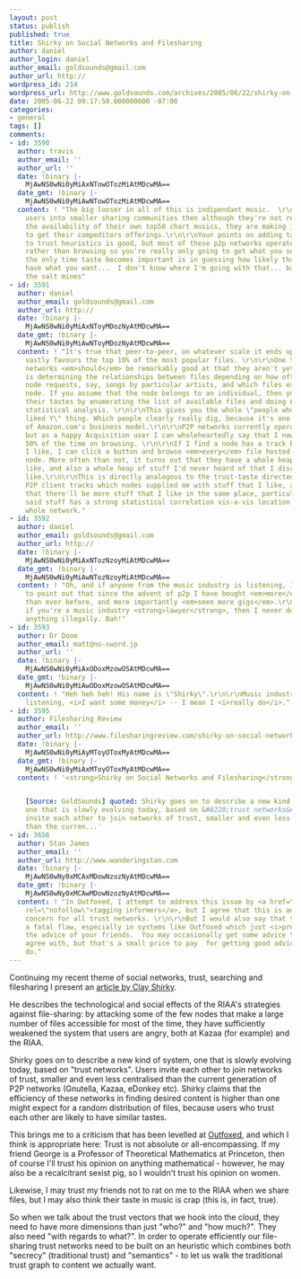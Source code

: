 ```yaml
---
layout: post
status: publish
published: true
title: Shirky on Social Networks and Filesharing
author: daniel
author_login: daniel
author_email: goldsounds@gmail.com
author_url: http://
wordpress_id: 214
wordpress_url: http://www.goldsounds.com/archives/2005/06/22/shirky-on-social-networks-and-filesharing/
date: 2005-06-22 09:17:50.000000000 -07:00
categories:
- general
tags: []
comments:
- id: 3590
  author: travis
  author_email: ''
  author_url: ''
  date: !binary |-
    MjAwNS0wNi0yMiAxNTowOTozMiAtMDcwMA==
  date_gmt: !binary |-
    MjAwNS0wNi0yMiAwNTowOTozMiAtMDcwMA==
  content: ! "The big looser in all of this is indipendant music.  \r\nIf RIAA forces
    users into smaller sharing communities then although they're not really stopping
    the availability of their own top50 chart musics, they are making it a lot harder
    to get their compeditors offerings.\r\n\r\nYour points on adding taste heuristics
    to trust heuristics is good, but most of these p2p networks operate on searches
    rather than browsing so you're really only going to get what you search for, so
    the only time taste becomes important is in guessing how likely that user is to
    have what you want...  I don't know where I'm going with that... bah, back to
    the salt mines"
- id: 3591
  author: daniel
  author_email: goldsounds@gmail.com
  author_url: http://
  date: !binary |-
    MjAwNS0wNi0yMiAxNToyMDozNyAtMDcwMA==
  date_gmt: !binary |-
    MjAwNS0wNi0yMiAwNToyMDozNyAtMDcwMA==
  content: ! "It's true that peer-to-peer, on whatever scale it ends up clustering,
    vastly favours the top 10% of the most popular files. \r\n\r\nOne thing that P2P
    networks <em>should</em> be remarkably good at that they aren't yet doing
    is determining the relationships between files depending on how often a particular
    node requests, say, songs by particular artists, and which files exist on that
    node. If you assume that the node belongs to an individual, then you can approximate
    their tastes by enumerating the list of available files and doing Amazon-style
    statistical analysis. \r\n\r\nThis gives you the whole \"people who liked X also
    liked Y\" thing. Which people clearly really dig, because it's one of the cornerstones
    of Amazon.com's business model.\r\n\r\nP2P networks currently operate on searches,
    but as a happy Acquisition user I can wholeheartedly say that I now also operate
    50% of the time on browsing. \r\n\r\nIf I find a node has a track by a band that
    I like, I can click a button and browse <em>every</em> file hosted on that
    node. More often than not, it turns out that they have a whole heap of stuff I
    like, and also a whole heap of stuff I'd never heard of that I discover that I
    like.\r\n\r\nThis is directly analogous to the trust-taste directed graph. The
    P2P client tracks which nodes supplied me with stuff that I like, and assumes
    that there'll be more stuff that I like in the same place, particularly where
    said stuff has a strong statistical correlation vis-a-vis location across the
    whole network."
- id: 3592
  author: daniel
  author_email: goldsounds@gmail.com
  author_url: http://
  date: !binary |-
    MjAwNS0wNi0yMiAxNTozNzoyMiAtMDcwMA==
  date_gmt: !binary |-
    MjAwNS0wNi0yMiAwNTozNzoyMiAtMDcwMA==
  content: ! "Oh, and if anyone from the music industry is listening, I would like
    to point out that since the advent of p2p I have bought <em>more</em> CDs
    than ever before, and more importantly <em>seen more gigs</em>.\r\n\r\nAnd
    if you're a music industry <strong>lawyer</strong>, then I never downloaded
    anything illegally. Bah!"
- id: 3593
  author: Dr Doom
  author_email: matt@no-sword.jp
  author_url: ''
  date: !binary |-
    MjAwNS0wNi0yMiAxODoxMzowOSAtMDcwMA==
  date_gmt: !binary |-
    MjAwNS0wNi0yMiAwODoxMzowOSAtMDcwMA==
  content: ! "Heh heh heh! His name is \"Shirky\".\r\n\r\nMusic industry, if you're
    listening, <i>I want some money</i> -- I mean I <i>really do</i>."
- id: 3595
  author: Filesharing Review
  author_email: ''
  author_url: http://www.filesharingreview.com/shirky-on-social-networks-and-filesharing-archive.html
  date: !binary |-
    MjAwNS0wNi0yMiAyMToyOToxMyAtMDcwMA==
  date_gmt: !binary |-
    MjAwNS0wNi0yMiAxMToyOToxMyAtMDcwMA==
  content: ! '<strong>Shirky on Social Networks and Filesharing</strong>


    [Source: GoldSounds] quoted: Shirky goes on to describe a new kind of system,
    one that is slowly evolving today, based on &#8220;trust networks&#8221;. Users
    invite each other to join networks of trust, smaller and even less centralised
    than the curren...'
- id: 3656
  author: Stan James
  author_email: ''
  author_url: http://www.wanderingstan.com
  date: !binary |-
    MjAwNS0wNy0xMCAxMDowNzozNyAtMDcwMA==
  date_gmt: !binary |-
    MjAwNS0wNy0xMCAwMDowNzozNyAtMDcwMA==
  content: ! "In Outfoxed, I attempt to address this issue by <a href=\"http://getoutfoxed.com/node/96\"
    rel=\"nofollow\">tagging informers</a>, but I agree that this is an area of
    concern for all trust networks. \r\n\r\nBut I would also say that this is not
    a fatal flaw, especially in systems like Outfoxed which just <i>presents</i>
    the advice of your friends.  You may occasionally get some advice that you don't
    agree with, but that's a small price to pay  for getting good advice when you
    do."
---
```

Continuing my recent theme of social networks, trust, searching and filesharing I present an <a href="http://www.shirky.com/writings/file-sharing_social.html">article by Clay Shirky</a>.

He describes the technological and social effects of the RIAA's strategies against file-sharing: by attacking some of the few nodes that make a large number of files accessible for most of the time, they have sufficiently weakened the system that users are angry, both at Kazaa (for example) and the RIAA.

Shirky goes on to describe a new kind of system, one that is slowly evolving today, based on "trust networks". Users invite each other to join networks of trust, smaller and even less centralised than the current generation of P2P networks (Gnutella, Kazaa, eDonkey etc). Shirky claims that the efficiency of these networks in finding desired content is higher than one might expect for a random distribution of files, because users who trust each other are likely to have similar tastes.

This brings me to a criticism that has been levelled at <a href="http://getoutfoxed.com">Outfoxed</a>, and which I think is appropriate here: Trust is not absolute or all-encompassing. If my friend George is a Professor of Theoretical Mathematics at Princeton, then of course I'll trust his opinion on anything mathematical - however, he may also be a recalcitrant sexist pig, so I wouldn't trust his opinion on women.

Likewise, I may trust my friends not to rat on me to the RIAA when we share files, but I may also think their taste in music is crap (this is, in fact, true).

So when we talk about the trust vectors that we hook into the cloud, they need to have more dimensions than just "who?" and "how much?". They also need "with regards to what?". In order to operate efficiently our file-sharing trust networks need to be built on an heuristic which combines both "secrecy" (traditional trust)  and "semantics" - to let us walk the traditional trust graph to content we actually want.
